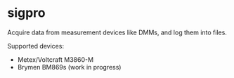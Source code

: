 # sigpro

Acquire data from measurement devices like DMMs, and log them into files.

Supported devices:

* Metex/Voltcraft M3860-M
* Brymen BM869s (work in progress)
